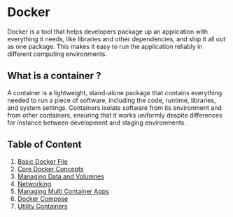 # Docker

Docker is a tool that helps developers package up an application with everything it needs, like libraries and other dependencies, and ship it all out as one package. This makes it easy to run the application reliably in different computing environments.

## What is a container ?

A container is a lightweight, stand-alone package that contains everything needed to run a piece of software, including the code, runtime, libraries, and system settings. Containers isolate software from its environment and from other containers, ensuring that it works uniformly despite differences for instance between development and staging environments.

## Table of Content

1. [Basic Docker File](./1.Introduction/)
2. [Core Docker Concepts](./2.Docker-Core-Concepts/)
3. [Managing Data and Volumnes](./3.Managing-Data-and-Volumes/)
4. [Networking](./4.Networking/)
5. [Managing Multi Container Apps](./5.Multi-Container-App/)
6. [Docker Compose](./6.Docker-Compose/)
7. [Utility Containers](./7.Utility-Containers/)